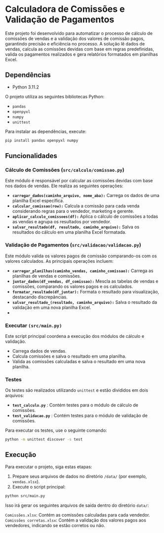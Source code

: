 # Calculadora de Comissões e Validação de Pagamentos

Este projeto foi desenvolvido para automatizar o processo de cálculo de comissões de vendas e a validação dos valores de comissão pagos, garantindo precisão e eficiência no processo. A solução lê dados de vendas, calcula as comissões devidas com base em regras predefinidas, valida os pagamentos realizados e gera relatórios formatados em planilhas Excel.

## Dependências

- Python 3.11.2

O projeto utiliza as seguintes bibliotecas Python:

- `pandas`
- `openpyxl`
- `numpy`
- `unittest`

Para instalar as dependências, execute:

```bash
pip install pandas openpyxl numpy
```
## Funcionalidades

### Cálculo de Comissões (`src/calculo/comissao.py`)

Este módulo é responsável por calcular as comissões devidas com base nos dados de vendas. Ele realiza as seguintes operações:

- **`carregar_dados(caminho_arquivo, nome_aba):`** Carrega os dados de uma planilha Excel específica.
- **`calcular_comissao(row):`** Calcula a comissão para cada venda considerando regras para o vendedor, marketing e gerente.
- **`aplicar_calculo_comissoes(df):`** Aplica o cálculo de comissões a todas as vendas e agrupa os resultados por vendedor.
- **`salvar_resultado(df, resultado, caminho_arquivo):`** Salva os resultados do cálculo em uma planilha Excel formatada.

### Validação de Pagamentos (`src/validacao/validacao.py`)

Este módulo valida os valores pagos de comissão comparando-os com os valores calculados. As principais operações incluem:

- **`carregar_planilhas(caminho_vendas, caminho_comissao):`** Carrega as planilhas de vendas e comissões.
- **`juntar_dados(df_vendas, df_comissao):`** Mescla as tabelas de vendas e comissões, comparando os valores pagos e os calculados.
- **`formatar_resultado(df_juntar):`** Formata o resultado para visualização, destacando discrepâncias.
- **`salvar_resultado_(resultado, caminho_arquivo):`** Salva o resultado da validação em uma nova planilha Excel.
- 

### Executar `(src/main.py)`

Este script principal coordena a execução dos módulos de cálculo e validação.

- Carrega dados de vendas.
- Calcula comissões e salva o resultado em uma planilha.
- Valida as comissões calculadas e salva o resultado em uma nova planilha.

### Testes

Os testes são realizados utilizando `unittest` e estão divididos em dois arquivos:

* **`test_calculo.py`** : Contém testes para o módulo de cálculo de comissões.
* **`test_validacao.py`** : Contém testes para o módulo de validação de comissões.

Para executar os testes, use o seguinte comando:

```bash
python -m unittest discover -s test
```

## Execução

Para executar o projeto, siga estas etapas:

1. Prepare seus arquivos de dados no diretório `/data/` (por exemplo, `vendas.xlsx`).
2. Execute o script principal:
```bash
python src/main.py
```
Isso irá gerar os seguintes arquivos de saída dentro do diretório `data/`:

`Comissões.xlsx`: Contém as comissões calculadas para cada vendedor.
`Comissões corretas.xlsx`: Contém a validação dos valores pagos aos vendedores, indicando se estão corretos ou não.
